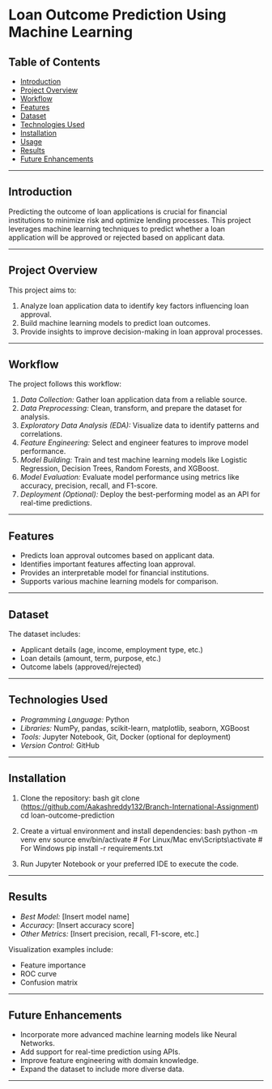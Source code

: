 # Loan Outcome Prediction Using Machine Learning

## Table of Contents
- [Introduction](#introduction)
- [Project Overview](#project-overview)
- [Workflow](#workflow)
- [Features](#features)
- [Dataset](#dataset)
- [Technologies Used](#technologies-used)
- [Installation](#installation)
- [Usage](#usage)
- [Results](#results)
- [Future Enhancements](#future-enhancements)

---

## Introduction
Predicting the outcome of loan applications is crucial for financial institutions to minimize risk and optimize lending processes. This project leverages machine learning techniques to predict whether a loan application will be approved or rejected based on applicant data.

---

## Project Overview
This project aims to:
1. Analyze loan application data to identify key factors influencing loan approval.
2. Build machine learning models to predict loan outcomes.
3. Provide insights to improve decision-making in loan approval processes.

---

## Workflow
The project follows this workflow:

1. *Data Collection:* Gather loan application data from a reliable source.
2. *Data Preprocessing:* Clean, transform, and prepare the dataset for analysis.
3. *Exploratory Data Analysis (EDA):* Visualize data to identify patterns and correlations.
4. *Feature Engineering:* Select and engineer features to improve model performance.
5. *Model Building:* Train and test machine learning models like Logistic Regression, Decision Trees, Random Forests, and XGBoost.
6. *Model Evaluation:* Evaluate model performance using metrics like accuracy, precision, recall, and F1-score.
7. *Deployment (Optional):* Deploy the best-performing model as an API for real-time predictions.

---

## Features
- Predicts loan approval outcomes based on applicant data.
- Identifies important features affecting loan approval.
- Provides an interpretable model for financial institutions.
- Supports various machine learning models for comparison.

---

## Dataset
The dataset includes:
- Applicant details (age, income, employment type, etc.)
- Loan details (amount, term, purpose, etc.)
- Outcome labels (approved/rejected)

---

## Technologies Used
- *Programming Language:* Python
- *Libraries:* NumPy, pandas, scikit-learn, matplotlib, seaborn, XGBoost
- *Tools:* Jupyter Notebook, Git, Docker (optional for deployment)
- *Version Control:* GitHub

---

## Installation
1. Clone the repository:
   bash
   git clone (https://github.com/Aakashreddy132/Branch-International-Assignment)
   cd loan-outcome-prediction
   
2. Create a virtual environment and install dependencies:
   bash
   python -m venv env
   source env/bin/activate  # For Linux/Mac
   env\Scripts\activate     # For Windows
   pip install -r requirements.txt
   
3. Run Jupyter Notebook or your preferred IDE to execute the code.

---

## Results
- *Best Model:* [Insert model name]
- *Accuracy:* [Insert accuracy score]
- *Other Metrics:* [Insert precision, recall, F1-score, etc.]

Visualization examples include:
- Feature importance
- ROC curve
- Confusion matrix

---

## Future Enhancements
- Incorporate more advanced machine learning models like Neural Networks.
- Add support for real-time prediction using APIs.
- Improve feature engineering with domain knowledge.
- Expand the dataset to include more diverse data.

---

